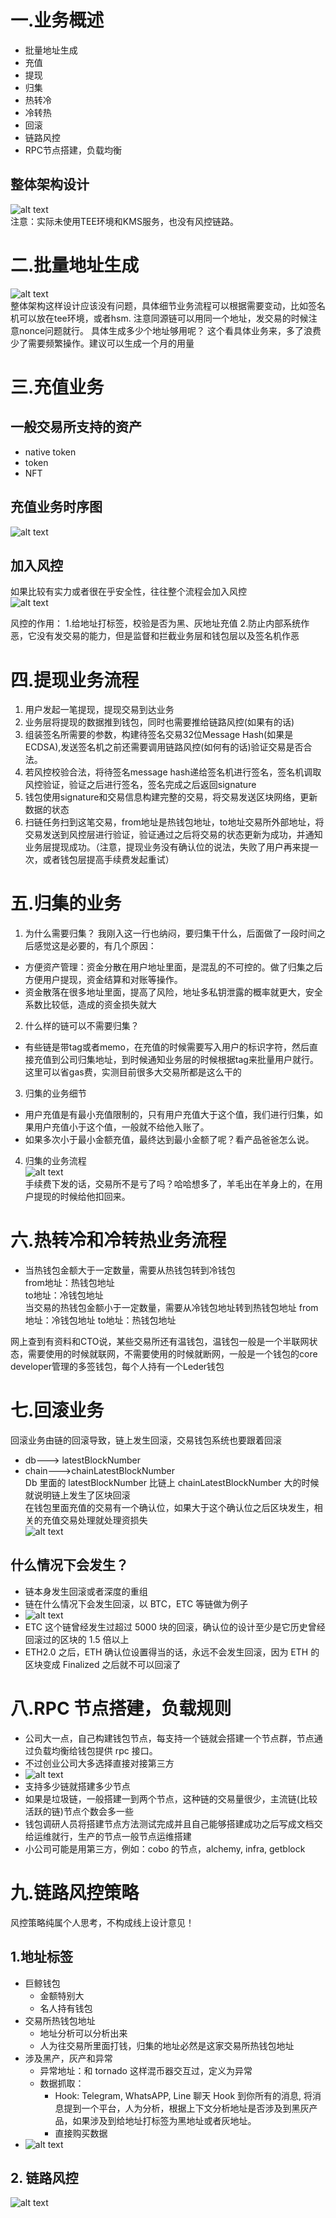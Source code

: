 # 一.业务概述
- 批量地址生成
- 充值
- 提现
- 归集
- 热转冷
- 冷转热
- 回滚
- 链路风控
- RPC节点搭建，负载均衡
  
## 整体架构设计
![alt text](wallet/image-35.png)  
注意：实际未使用TEE环境和KMS服务，也没有风控链路。  

# 二.批量地址生成
![alt text](wallet/image-25.png)  
整体架构这样设计应该没有问题，具体细节业务流程可以根据需要变动，比如签名机可以放在tee环境，或者hsm.
注意同源链可以用同一个地址，发交易的时候注意nonce问题就行。
具体生成多少个地址够用呢？ 这个看具体业务来，多了浪费少了需要频繁操作。建议可以生成一个月的用量

# 三.充值业务
## 一般交易所支持的资产
- native token
- token
- NFT

## 充值业务时序图
![alt text](wallet/image-26.png)

## 加入风控
如果比较有实力或者很在乎安全性，往往整个流程会加入风控  
![alt text](wallet/image-27.png)  

风控的作用：
1.给地址打标签，校验是否为黑、灰地址充值
2.防止内部系统作恶，它没有发交易的能力，但是监督和拦截业务层和钱包层以及签名机作恶

# 四.提现业务流程
1. 用户发起一笔提现，提现交易到达业务
2. 业务层将提现的数据推到钱包，同时也需要推给链路风控(如果有的话)
3. 组装签名所需要的参数，构建待签名交易32位Message Hash(如果是ECDSA),发送签名机之前还需要调用链路风控(如何有的话)验证交易是否合法。
4. 若风控校验合法，将待签名message hash递给签名机进行签名，签名机调取风控验证，验证之后进行签名，签名完成之后返回signature
5. 钱包使用signature和交易信息构建完整的交易，将交易发送区块网络，更新数据的状态
6. 扫链任务扫到这笔交易，from地址是热钱包地址，to地址交易所外部地址，将交易发送到风控层进行验证，验证通过之后将交易的状态更新为成功，并通知业务层提现成功。（注意，提现业务没有确认位的说法，失败了用户再来提一次，或者钱包层提高手续费发起重试）
   
# 五.归集的业务
1. 为什么需要归集？
我刚入这一行也纳闷，要归集干什么，后面做了一段时间之后感觉这是必要的，有几个原因：
- 方便资产管理：资金分散在用户地址里面，是混乱的不可控的。做了归集之后方便用户提现，资金结算和对账等操作。
- 资金散落在很多地址里面，提高了风险，地址多私钥泄露的概率就更大，安全系数比较低，造成的资金损失就大
2. 什么样的链可以不需要归集？
- 有些链是带tag或者memo，在充值的时候需要写入用户的标识字符，然后直接充值到公司归集地址，到时候通知业务层的时候根据tag来批量用户就行。这里可以省gas费，实测目前很多大交易所都是这么干的
3. 归集的业务细节
- 用户充值是有最小充值限制的，只有用户充值大于这个值，我们进行归集，如果用户充值小于这个值，一般就不给他入账了。
- 如果多次小于最小金额充值，最终达到最小金额了呢？看产品爸爸怎么说。
4. 归集的业务流程  
![alt text](wallet/image-28.png)  
手续费下发的话，交易所不是亏了吗？哈哈想多了，羊毛出在羊身上的，在用户提现的时候给他扣回来。

# 六.热转冷和冷转热业务流程
- 当热钱包金额大于一定数量，需要从热钱包转到冷钱包  
from地址：热钱包地址  
to地址：冷钱包地址  
当交易的热钱包金额小于一定数量，需要从冷钱包地址转到热钱包地址
from地址：冷钱包地址
to地址：热钱包地址

网上查到有资料和CTO说，某些交易所还有温钱包，温钱包一般是一个半联网状态，需要使用的时候就联网，不需要使用的时候就断网，一般是一个钱包的core developer管理的多签钱包，每个人持有一个Leder钱包  

# 七.回滚业务
回滚业务由链的回滚导致，链上发生回滚，交易钱包系统也要跟着回滚  
- db---> latestBlockNumber  
- chain--->chainLatestBlockNumber  
Db  里面的 latestBlockNumber 比链上 chainLatestBlockNumber 大的时候就说明链上发生了区块回滚  
在钱包里面充值的交易有一个确认位，如果大于这个确认位之后区块发生，相关的充值交易处理就处理资损失  
![alt text](wallet/image-29.png)  
## 什么情况下会发生？
- 链本身发生回滚或者深度的重组
- 链在什么情况下会发生回滚，以 BTC，ETC 等链做为例子  
- ![alt text](wallet/image-30.png)  
- ETC 这个链曾经发生过超过 5000 块的回滚，确认位的设计至少是它历史曾经回滚过的区块的 1.5 倍以上
- ETH2.0 之后，ETH 确认位设置得当的话，永远不会发生回滚，因为 ETH 的区块变成 Finalized 之后就不可以回滚了
  
# 八.RPC 节点搭建，负载规则
- 公司大一点，自己构建钱包节点，每支持一个链就会搭建一个节点群，节点通过负载均衡给钱包提供 rpc 接口。
- 不过创业公司大多选择直接对接第三方
- ![alt text](wallet/image-31.png)
- 支持多少链就搭建多少节点
- 如果是垃圾链，一般搭建一到两个节点，这种链的交易量很少，主流链(比较活跃的链)节点个数会多一些
- 钱包调研人员将搭建节点方法测试完成并且自己能够搭建成功之后写成文档交给运维就行，生产的节点一般节点运维搭建
- 小公司可能是用第三方，例如：cobo 的节点，alchemy, infra, getblock 

# 九.链路风控策略
风控策略纯属个人思考，不构成线上设计意见！
## 1.地址标签
- 巨鲸钱包
  - 金额特别大
  - 名人持有钱包
- 交易所热钱包地址
  - 地址分析可以分析出来
  - 人为往交易所里面打钱，归集的地址必然是这家交易所热钱包地址
- 涉及黑产，灰产和异常
  - 异常地址：和 tornado 这样混币器交互过，定义为异常
  - 数据抓取：
    - Hook: Telegram, WhatsAPP, Line 聊天 Hook 到你所有的消息, 将消息提到一个平台，人为分析，根据上下文分析地址是否涉及到黑灰产品，如果涉及到给地址打标签为黑地址或者灰地址。
    - 直接购买数据
- ![alt text](wallet/image-32.png)

## 2. 链路风控
![alt text](wallet/image-33.png)